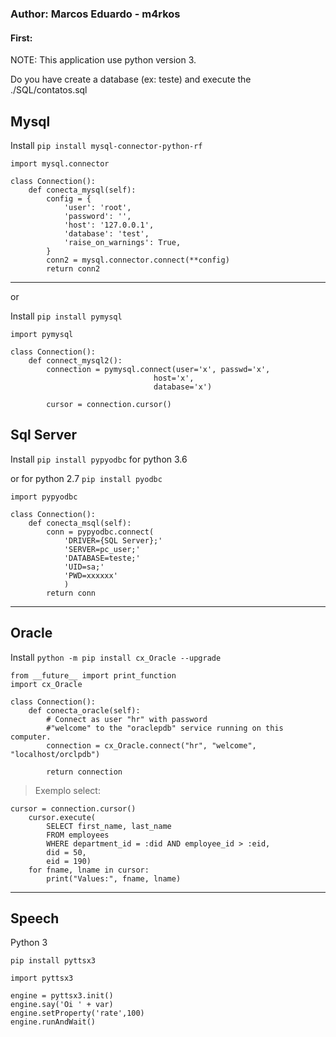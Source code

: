 ### Author: Marcos Eduardo - m4rkos

#### First: 
NOTE: This application use python version 3.

Do you have create a database (ex: teste) and execute the ./SQL/contatos.sql

## Mysql

Install `pip install mysql-connector-python-rf`

    import mysql.connector

    class Connection():
        def conecta_mysql(self):
            config = {
                'user': 'root',
                'password': '',
                'host': '127.0.0.1',
                'database': 'test',
                'raise_on_warnings': True,
            }
            conn2 = mysql.connector.connect(**config)
            return conn2
***

or

Install `pip install pymysql`

    import pymysql

    class Connection():
        def connect_mysql2():
            connection = pymysql.connect(user='x', passwd='x',
                                    host='x',
                                    database='x')

            cursor = connection.cursor()

## Sql Server

Install `pip install pypyodbc` for python 3.6 

or for python 2.7 `pip install pyodbc`

    import pypyodbc

    class Connection():
        def conecta_msql(self):
            conn = pypyodbc.connect(
                'DRIVER={SQL Server};'
                'SERVER=pc_user;'
                'DATABASE=teste;'
                'UID=sa;'
                'PWD=xxxxxx'
                )
            return conn

***

## Oracle

Install `python -m pip install cx_Oracle --upgrade`

    from __future__ import print_function
    import cx_Oracle

    class Connection():
        def conecta_oracle(self):
            # Connect as user "hr" with password 
            #"welcome" to the "oraclepdb" service running on this computer.
            connection = cx_Oracle.connect("hr", "welcome", "localhost/orclpdb")

            return connection

>Exemplo select:

    cursor = connection.cursor()
        cursor.execute(
            SELECT first_name, last_name
            FROM employees
            WHERE department_id = :did AND employee_id > :eid,
            did = 50,
            eid = 190)
        for fname, lname in cursor:
            print("Values:", fname, lname)
***

## Speech

Python 3

`pip install pyttsx3`

    import pyttsx3

    engine = pyttsx3.init()
    engine.say('Oi ' + var)
    engine.setProperty('rate',100)
    engine.runAndWait()